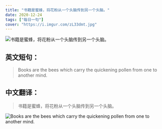 ```yaml
---
title: "书籍是蜜蜂，将花粉从一个头脑传到另一个头脑。"
date: 2020-12-24
tags: ["每日一句"]
cover: "https://i.imgur.com/zL33dmt.jpg"
---
```


![书籍是蜜蜂，将花粉从一个头脑传到另一个头脑。](https://i.imgur.com/mNRXOai.jpg)

## 英文短句：
> Books are the bees which carry the quickening pollen from one to another mind.

<!--more-->

## 中文翻译：
> 书籍是蜜蜂，将花粉从一个头脑传到另一个头脑。

![Books are the bees which carry the quickening pollen from one to another mind.](https://i.imgur.com/cFioYEG.jpg)


